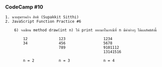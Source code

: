 ### CodeCamp #10
    1. นายสุพรรคกิจ สิทธิ (Supakkit Sitthi)
    2. JavaScript Function Practice #6

        6) จงเขียน method draw(int n) ให้ print ออกมาในกรณีที่ n มีค่าต่างๆ ได้ผลลัพธ์ดังนี้

            12              123                 1234
            34              456                 5678
                            789                 9101112
                                                13141516
            
            n = 2           n = 3               n = 4